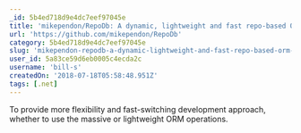 ```yaml
---
_id: 5b4ed718d9e4dc7eef97045e
title: 'mikependon/RepoDb: A dynamic, lightweight and fast repo-based ORM .NET Library.'
url: 'https://github.com/mikependon/RepoDb'
category: 5b4ed718d9e4dc7eef97045e
slug: 'mikependon-repodb-a-dynamic-lightweight-and-fast-repo-based-orm-net-library'
user_id: 5a83ce59d6eb0005c4ecda2c
username: 'bill-s'
createdOn: '2018-07-18T05:58:48.951Z'
tags: [.net]
---
```


To provide more flexibility and fast-switching development approach, whether to use the massive or lightweight ORM operations.
